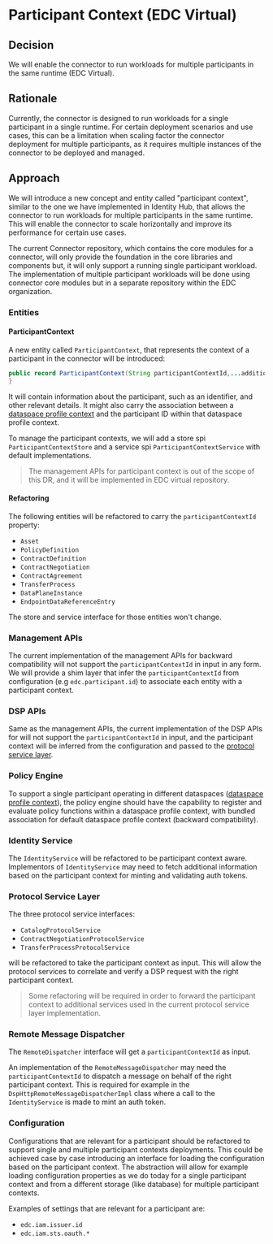 # Participant Context (EDC Virtual)

## Decision

We will enable the connector to run workloads for multiple participants in the same runtime (EDC Virtual).

## Rationale

Currently, the connector is designed to run workloads for a single participant in a single runtime. For certain
deployment scenarios and use cases, this can be a limitation when scaling factor the connector deployment for multiple
participants, as it requires multiple instances of the connector to be deployed and managed.

## Approach

We will introduce a new concept and entity called "participant context", similar to the one we have implemented in
Identity Hub, that allows the connector to run workloads for multiple participants in the same runtime. This will enable
the connector to scale horizontally and improve its performance for certain use cases.

The current Connector repository, which contains the core modules for a connector, will only provide the foundation
in the core libraries and components but, it will only support a running single participant workload.
The implementation of multiple participant workloads will be done using connector core modules but in a separate
repository within the EDC organization.

### Entities

#### ParticipantContext

A new entity called `ParticipantContext`, that represents the context of a participant in the connector will be
introduced:

```java
public record ParticipantContext(String participantContextId,...additionalProperties) {
}
```

It will contain information about the participant, such as an identifier, and other relevant details.
It might also carry the association between
a [dataspace profile context](../2025-05-28-dataspace-profile-context/README.md)
and the participant ID within that dataspace profile context.

To manage the participant contexts, we will add a store spi `ParticipantContextStore` and a service spi
`ParticipantContextService` with default implementations.

> The management APIs for participant context is out of the scope of this DR, and it will be implemented in EDC virtual
> repository.

#### Refactoring

The following entities will be refactored to carry the `participantContextId` property:

- `Asset`
- `PolicyDefinition`
- `ContractDefinition`
- `ContractNegotiation`
- `ContractAgreement`
- `TransferProcess`
- `DataPlaneInstance`
- `EndpointDataReferenceEntry`

The store and service interface for those entities won't change.

### Management APIs

The current implementation of the management APIs for backward compatibility will not support the `participantContextId`
in input in any form. We will provide a shim layer that infer the `participantContextId` from configuration (e.g
`edc.participant.id`) to associate each entity with a participant context.

### DSP APIs

Same as the management APIs, the current implementation of the DSP APIs for will not support the `participantContextId`
in input, and the participant context will be inferred from the configuration and passed to
the [protocol service layer](#protocol-service-layer).

### Policy Engine

To support a single participant operating in different
dataspaces ([dataspace profile context](../2025-05-28-dataspace-profile-context/README.md)), the policy engine should
have the capability to register and evaluate policy functions within a dataspace profile context, with bundled
association for default dataspace profile context (backward compatibility).

### Identity Service

The `IdentityService` will be refactored to be participant context aware.
Implementors of `IdentityService` may need to fetch additional information based on the participant context for minting
and validating auth tokens.

### Protocol Service Layer

The three protocol service interfaces:

- `CatalogProtocolService`
- `ContractNegotiationProtocolService`
- `TransferProcessProtocolService`

will be refactored to take the participant context as input. This will allow the protocol services to correlate and
verify a DSP request with the right participant context.

> Some refactoring will be required in order to forward the participant context to additional services used in the
> current protocol service layer implementation.

### Remote Message Dispatcher

The `RemoteDispatcher` interface will get a `participantContextId` as input.

An implementation of the `RemoteMessageDispatcher` may need the `participantContextId` to dispatch a message on behalf
of the right participant context. This is required for example in the `DspHttpRemoteMessageDispatcherImpl` class where a
call to the `IdentityService` is made to mint an auth token.

### Configuration

Configurations that are relevant for a participant should be refactored
to support single and multiple participant contexts deployments. This could be achieved case by case introducing an
interface for loading the configuration based on the participant context. The abstraction will allow for example loading
configuration properties as we do today for a single participant context and from a different storage (like database)
for multiple participant contexts.

Examples of settings that are relevant for a participant are:

- `edc.iam.issuer.id`
- `edc.iam.sts.oauth.*`

